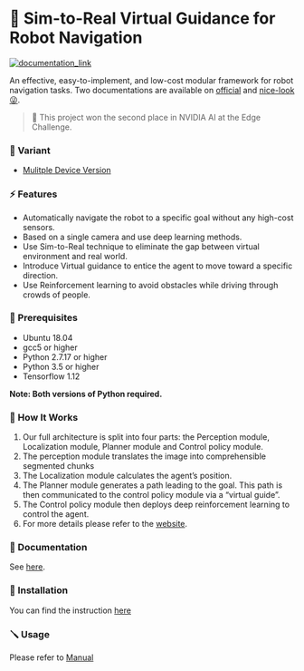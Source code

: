 # 🤖 Sim-to-Real Virtual Guidance for Robot Navigation

[![documentation_link](https://img.shields.io/badge/docs-online-brightgreen.svg)](https://kaichen1008.github.io/Sim-to-Real-Virtual-Guidance-for-Robot-Navigation/)

An effective, easy-to-implement, and low-cost modular framework for robot navigation tasks. Two documentations are available on [official](https://kaichen1008.github.io/Sim-to-Real-Virtual-Guidance-for-Robot-Navigation/) and [nice-look 😜](https://kaichen1008.github.io/Vision-Based-Autonomous-Navigation-Robot/).

> 🏅 This project won the second place in NVIDIA AI at the Edge Challenge. 


### 💾 Variant
- [Mulitple Device Version](https://github.com/KaiChen1008/Vision-Based-Autonomous-Navigation-Robot)
### ⚡️ Features

- Automatically navigate the robot to a specific goal without any high-cost sensors.
- Based on a single camera and use deep learning methods.
- Use Sim-to-Real technique to eliminate the gap between virtual environment and real world.
- Introduce Virtual guidance to entice the agent to move toward a specific direction.
- Use Reinforcement learning to avoid obstacles while driving through crowds of people.

### 📎 Prerequisites

- Ubuntu 18.04
- gcc5 or higher
- Python 2.7.17 or higher
- Python 3.5 or higher
- Tensorflow 1.12

**Note: Both versions of Python required.**

### 🔧 How It Works

<!-- ![](https://i.imgur.com/fd0u5ws.png) -->

1. Our full architecture is split into four parts: the Perception module, Localization module, Planner module and Control policy module.
2.  The perception module translates the image into comprehensible segmented chunks
3. The Localization module calculates the agent’s position.
4. The Planner module generates a path leading to the goal. This path is then communicated to the control policy module via a “virtual guide”. 
5. The Control policy module then deploys deep reinforcement learning to control the agent. 
6. For more details please refer to the [website](https://www.hackster.io/do-you-wanna-build-a-snowman/sim-to-real-virtual-guidance-for-robot-navigation-71e54a).

### 📖 Documentation

See [here](https://kaichen1008.github.io/Sim-to-Real-Virtual-Guidance-for-Robot-Navigation/).

### 🔨 Installation

You can find the instruction [here](https://kaichen1008.github.io/Sim-to-Real-Virtual-Guidance-for-Robot-Navigation/installation/ros.html)

### 🪛 Usage

Please refer to [Manual](https://kaichen1008.github.io/Sim-to-Real-Virtual-Guidance-for-Robot-Navigation/usage/build_map.html)

